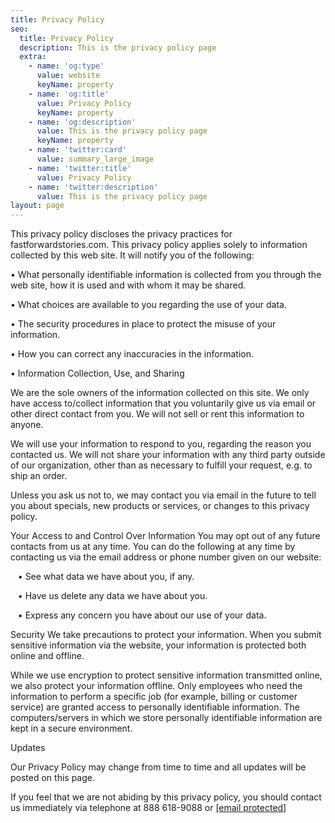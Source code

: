 ```yaml
---
title: Privacy Policy
seo:
  title: Privacy Policy
  description: This is the privacy policy page
  extra:
    - name: 'og:type'
      value: website
      keyName: property
    - name: 'og:title'
      value: Privacy Policy
      keyName: property
    - name: 'og:description'
      value: This is the privacy policy page
      keyName: property
    - name: 'twitter:card'
      value: summary_large_image
    - name: 'twitter:title'
      value: Privacy Policy
    - name: 'twitter:description'
      value: This is the privacy policy page
layout: page
---
```

This
privacy policy discloses the privacy practices for
fastforwardstories.com. This privacy policy applies solely to
information collected by this web site. It will notify you of the
following:

• What personally identifiable information is collected
from you through the web site, how it is used and with whom it may be
shared.

• What choices are available to you regarding the use of your data.

• The security procedures in place to protect the misuse of your information.

• How you can correct any inaccuracies in the information.

• Information Collection, Use, and Sharing 

We
are the sole owners of the information collected on this site. We only
have access to/collect information that you voluntarily give us via
email or other direct contact from you. We will not sell or rent this
information to anyone.

We will use your information to respond to
you, regarding the reason you contacted us. We will not share your
information with any third party outside of our organization, other than
as necessary to fulfill your request, e.g. to ship an order.

Unless
you ask us not to, we may contact you via email in the future to tell
you about specials, new products or services, or changes to this privacy
policy.

Your Access to and Control Over Information
You may
opt out of any future contacts from us at any time. You can do the
following at any time by contacting us via the email address or phone
number given on our website:

   • See what data we have about you, if any.

   • Have us delete any data we have about you.

   • Express any concern you have about our use of your data.

Security
We
take precautions to protect your information. When you submit sensitive
information via the website, your information is protected both online
and offline.

While we use encryption to protect sensitive
information transmitted online, we also protect your information
offline. Only employees who need the information to perform a specific
job (for example, billing or customer service) are granted access to
personally identifiable information. The computers/servers in which we
store personally identifiable information are kept in a secure
environment.

Updates

Our Privacy Policy may change from time to time and all updates will be posted on this page.

If you feel that we are not abiding by this privacy policy, you should contact us immediately via telephone at 888 618-9088 or [\[email protected\]](https://fastforwardstories.com/cdn-cgi/l/email-protection)
